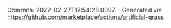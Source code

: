 Commits: 2022-02-27T17:54:28.009Z - Generated via https://github.com/marketplace/actions/artificial-grass
<br>
